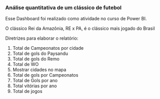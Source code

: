 ### Análise quantitativa de um clássico de futebol

Esse Dashboard foi realizado como atividade no curso de Power BI.

O clássico Rei da Amazônia, RE x PA, é o clássico mais jogado do Brasil

Diretrizes para elaborar o relatório:
1. Total de Campeonatos por cidade
2. Total de gols do Paysandu
3. Total de gols do Remo
4. Total de WO
5. Mostrar cidades no mapa
6. Total de gols por Campeonatos
7. Total de Gols por ano
8. Total vitórias por ano
9. Total de jogos
